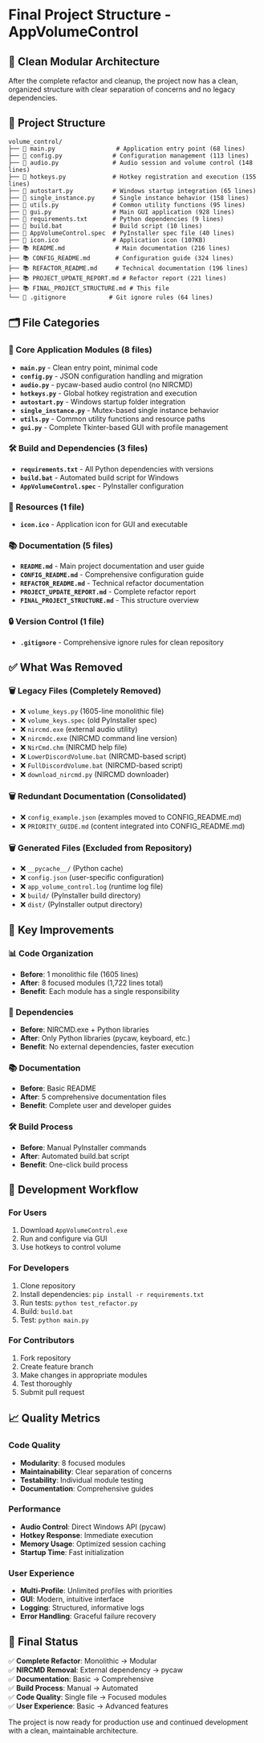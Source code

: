 # Final Project Structure - AppVolumeControl

## 🎯 Clean Modular Architecture

After the complete refactor and cleanup, the project now has a clean, organized structure with clear separation of concerns and no legacy dependencies.

## 📁 Project Structure

```
volume_control/
├── 📄 main.py                 # Application entry point (68 lines)
├── 📄 config.py              # Configuration management (113 lines)
├── 📄 audio.py               # Audio session and volume control (148 lines)
├── 📄 hotkeys.py             # Hotkey registration and execution (155 lines)
├── 📄 autostart.py           # Windows startup integration (65 lines)
├── 📄 single_instance.py     # Single instance behavior (158 lines)
├── 📄 utils.py               # Common utility functions (95 lines)
├── 📄 gui.py                 # Main GUI application (928 lines)
├── 📄 requirements.txt       # Python dependencies (9 lines)
├── 📄 build.bat              # Build script (10 lines)
├── 📄 AppVolumeControl.spec  # PyInstaller spec file (40 lines)
├── 🎨 icon.ico               # Application icon (107KB)
├── 📚 README.md              # Main documentation (216 lines)
├── 📚 CONFIG_README.md       # Configuration guide (324 lines)
├── 📚 REFACTOR_README.md     # Technical documentation (196 lines)
├── 📚 PROJECT_UPDATE_REPORT.md # Refactor report (221 lines)
├── 📚 FINAL_PROJECT_STRUCTURE.md # This file
└── 📄 .gitignore            # Git ignore rules (64 lines)
```

## 🗂️ File Categories

### 🔧 Core Application Modules (8 files)
- **`main.py`** - Clean entry point, minimal code
- **`config.py`** - JSON configuration handling and migration
- **`audio.py`** - pycaw-based audio control (no NIRCMD)
- **`hotkeys.py`** - Global hotkey registration and execution
- **`autostart.py`** - Windows startup folder integration
- **`single_instance.py`** - Mutex-based single instance behavior
- **`utils.py`** - Common utility functions and resource paths
- **`gui.py`** - Complete Tkinter-based GUI with profile management

### 🛠️ Build and Dependencies (3 files)
- **`requirements.txt`** - All Python dependencies with versions
- **`build.bat`** - Automated build script for Windows
- **`AppVolumeControl.spec`** - PyInstaller configuration

### 🎨 Resources (1 file)
- **`icon.ico`** - Application icon for GUI and executable

### 📚 Documentation (5 files)
- **`README.md`** - Main project documentation and user guide
- **`CONFIG_README.md`** - Comprehensive configuration guide
- **`REFACTOR_README.md`** - Technical refactor documentation
- **`PROJECT_UPDATE_REPORT.md`** - Complete refactor report
- **`FINAL_PROJECT_STRUCTURE.md`** - This structure overview

### 🔒 Version Control (1 file)
- **`.gitignore`** - Comprehensive ignore rules for clean repository

## ✅ What Was Removed

### 🗑️ Legacy Files (Completely Removed)
- ❌ `volume_keys.py` (1605-line monolithic file)
- ❌ `volume_keys.spec` (old PyInstaller spec)
- ❌ `nircmd.exe` (external audio utility)
- ❌ `nircmdc.exe` (NIRCMD command line version)
- ❌ `NirCmd.chm` (NIRCMD help file)
- ❌ `LowerDiscordVolume.bat` (NIRCMD-based script)
- ❌ `FullDiscordVolume.bat` (NIRCMD-based script)
- ❌ `download_nircmd.py` (NIRCMD downloader)

### 🗑️ Redundant Documentation (Consolidated)
- ❌ `config_example.json` (examples moved to CONFIG_README.md)
- ❌ `PRIORITY_GUIDE.md` (content integrated into CONFIG_README.md)

### 🗑️ Generated Files (Excluded from Repository)
- ❌ `__pycache__/` (Python cache)
- ❌ `config.json` (user-specific configuration)
- ❌ `app_volume_control.log` (runtime log file)
- ❌ `build/` (PyInstaller build directory)
- ❌ `dist/` (PyInstaller output directory)

## 🎯 Key Improvements

### 📊 Code Organization
- **Before**: 1 monolithic file (1605 lines)
- **After**: 8 focused modules (1,722 lines total)
- **Benefit**: Each module has a single responsibility

### 🔧 Dependencies
- **Before**: NIRCMD.exe + Python libraries
- **After**: Only Python libraries (pycaw, keyboard, etc.)
- **Benefit**: No external dependencies, faster execution

### 📚 Documentation
- **Before**: Basic README
- **After**: 5 comprehensive documentation files
- **Benefit**: Complete user and developer guides

### 🛠️ Build Process
- **Before**: Manual PyInstaller commands
- **After**: Automated build.bat script
- **Benefit**: One-click build process

## 🚀 Development Workflow

### For Users
1. Download `AppVolumeControl.exe`
2. Run and configure via GUI
3. Use hotkeys to control volume

### For Developers
1. Clone repository
2. Install dependencies: `pip install -r requirements.txt`
3. Run tests: `python test_refactor.py`
4. Build: `build.bat`
5. Test: `python main.py`

### For Contributors
1. Fork repository
2. Create feature branch
3. Make changes in appropriate modules
4. Test thoroughly
5. Submit pull request

## 📈 Quality Metrics

### Code Quality
- **Modularity**: 8 focused modules
- **Maintainability**: Clear separation of concerns
- **Testability**: Individual module testing
- **Documentation**: Comprehensive guides

### Performance
- **Audio Control**: Direct Windows API (pycaw)
- **Hotkey Response**: Immediate execution
- **Memory Usage**: Optimized session caching
- **Startup Time**: Fast initialization

### User Experience
- **Multi-Profile**: Unlimited profiles with priorities
- **GUI**: Modern, intuitive interface
- **Logging**: Structured, informative logs
- **Error Handling**: Graceful failure recovery

## 🎉 Final Status

✅ **Complete Refactor**: Monolithic → Modular  
✅ **NIRCMD Removal**: External dependency → pycaw  
✅ **Documentation**: Basic → Comprehensive  
✅ **Build Process**: Manual → Automated  
✅ **Code Quality**: Single file → Focused modules  
✅ **User Experience**: Basic → Advanced features  

The project is now ready for production use and continued development with a clean, maintainable architecture. 